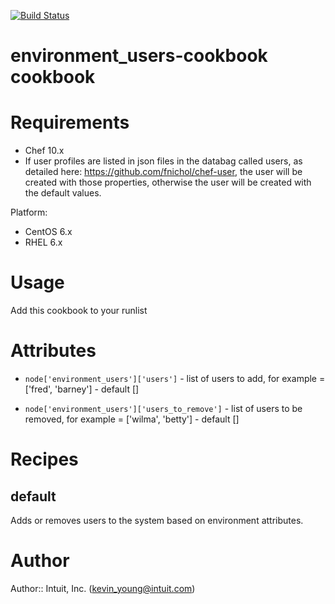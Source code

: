 [![Build Status](https://secure.travis-ci.org/intuit/environment_users-cookbook.png)](http://travis-ci.org/intuit/environment_users-cookbook)

# environment_users-cookbook cookbook

# Requirements
* Chef 10.x
* If user profiles are listed in json files in the databag called users, as detailed here: https://github.com/fnichol/chef-user, the user will be created with those properties, otherwise the user will be created with the default values.

Platform:
* CentOS 6.x
* RHEL 6.x

# Usage
Add this cookbook to your runlist

# Attributes
* ```node['environment_users']['users']``` - list of users to add, for example = ['fred', 'barney'] - default []

* ```node['environment_users']['users_to_remove']``` - list of users to be removed, for example = ['wilma', 'betty'] - default []

# Recipes
## default
Adds or removes users to the system based on environment attributes.

# Author
Author:: Intuit, Inc. (<kevin_young@intuit.com>)
